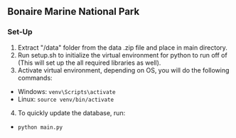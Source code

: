 ## Bonaire Marine National Park
### Set-Up
1. Extract "/data" folder from the data .zip file and place in main directory.
2. Run setup.sh to initialize the virtual environment for python to run off of (This will set up the all required libraries as well).
3. Activate virtual environment, depending on OS, you will do the following commands:
- Windows: `venv\Scripts\activate`
- Linux: `source venv/bin/activate`
4. To quickly update the database, run:
- `python main.py`